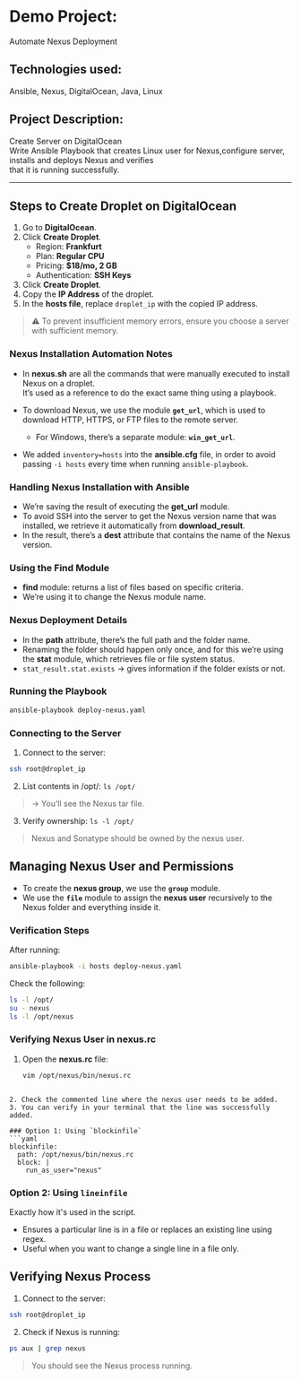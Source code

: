 # Demo Project:
Automate Nexus Deployment

## Technologies used:
Ansible, Nexus, DigitalOcean, Java, Linux

## Project Description:
Create Server on DigitalOcean  
Write Ansible Playbook that creates Linux user for Nexus,configure server, installs and deploys Nexus and verifies  
that it is running successfully.

---

## Steps to Create Droplet on DigitalOcean

1. Go to **DigitalOcean**.  
2. Click **Create Droplet**.  
   - Region: **Frankfurt**  
   - Plan: **Regular CPU**  
   - Pricing: **$18/mo, 2 GB**  
   - Authentication: **SSH Keys**  
3. Click **Create Droplet**.  
4. Copy the **IP Address** of the droplet.  
5. In the **hosts file**, replace `droplet_ip` with the copied IP address.  

> ⚠️ To prevent insufficient memory errors, ensure you choose a server with sufficient memory.

### Nexus Installation Automation Notes

- In **nexus.sh** are all the commands that were manually executed to install Nexus on a droplet.  
  It’s used as a reference to do the exact same thing using a playbook.  

- To download Nexus, we use the module **`get_url`**, which is used to download HTTP, HTTPS, or FTP files to the remote server.  
  - For Windows, there’s a separate module: **`win_get_url`**.  

- We added `inventory=hosts` into the **ansible.cfg** file, in order to avoid passing `-i hosts` every time when running `ansible-playbook`.  

### Handling Nexus Installation with Ansible

- We’re saving the result of executing the **get_url** module.  
- To avoid SSH into the server to get the Nexus version name that was installed, we retrieve it automatically from **download_result**.  
- In the result, there’s a **dest** attribute that contains the name of the Nexus version.  

### Using the Find Module
- **find** module: returns a list of files based on specific criteria.  
- We’re using it to change the Nexus module name.  

### Nexus Deployment Details

- In the **path** attribute, there’s the full path and the folder name.  
- Renaming the folder should happen only once, and for this we’re using the **stat** module, which retrieves file or file system status.  
- `stat_result.stat.exists` → gives information if the folder exists or not.  

### Running the Playbook
```bash
ansible-playbook deploy-nexus.yaml
```

### Connecting to the Server

1. Connect to the server:  
```bash
ssh root@droplet_ip
```

2. List contents in /opt/:
`ls /opt/`
> → You’ll see the Nexus tar file.
3. Verify ownership: `ls -l /opt/`
> Nexus and Sonatype should be owned by the nexus user.

## Managing Nexus User and Permissions

- To create the **nexus group**, we use the **`group`** module.  
- We use the **`file`** module to assign the **nexus user** recursively to the Nexus folder and everything inside it.  
### Verification Steps
After running:  
```bash
ansible-playbook -i hosts deploy-nexus.yaml
```

Check the following:
```bash
ls -l /opt/
su - nexus
ls -l /opt/nexus
```

### Verifying Nexus User in nexus.rc
1. Open the **nexus.rc** file:  
   ```bash
   vim /opt/nexus/bin/nexus.rc
```

2. Check the commented line where the nexus user needs to be added.
3. You can verify in your terminal that the line was successfully added.

### Option 1: Using `blockinfile`
```yaml
blockinfile:
  path: /opt/nexus/bin/nexus.rc
  block: |
    run_as_user="nexus"
```

### Option 2: Using `lineinfile`
Exactly how it's used in the script.
- Ensures a particular line is in a file or replaces an existing line using regex.
- Useful when you want to change a single line in a file only.

## Verifying Nexus Process

1. Connect to the server:  
```bash
ssh root@droplet_ip
```

2. Check if Nexus is running:
```bash
ps aux | grep nexus
```

> You should see the Nexus process running.
